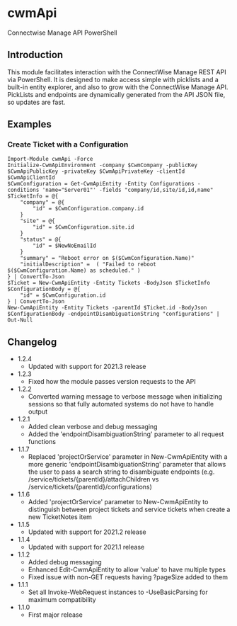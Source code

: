 # cwmApi

Connectwise Manage API PowerShell

## Introduction

This module facilitates interaction with the ConnectWise Manage REST API via PowerShell. It is designed to make access simple with picklists and a built-in entity explorer, and also to grow with the ConnectWise Manage API. PickLists and endpoints are dynamically generated from the API JSON file, so updates are fast.

## Examples

### Create Ticket with a Configuration

    Import-Module cwmApi -Force
    Initialize-CwmApiEnvironment -company $CwmCompany -publicKey $CwmApiPublicKey -privateKey $CwmApiPrivateKey -clientId $CwmApiClientId
    $CwmConfiguration = Get-CwmApiEntity -Entity Configurations -conditions 'name="Server01"' -fields "company/id,site/id,id,name"
    $TicketInfo = @{
        "company" = @{
            "id" = $CwmConfiguration.company.id
        }
        "site" = @{
            "id" = $CwmConfiguration.site.id
        }
        "status" = @{
            "id" = $NewNoEmailId
        }
        "summary" = "Reboot error on $($CwmConfiguration.Name)"
        "initialDescription" =  ( "Failed to reboot $($CwmConfiguration.Name) as scheduled." )
    } | ConvertTo-Json
    $Ticket = New-CwmApiEntity -Entity Tickets -BodyJson $TicketInfo
    $ConfigurationBody = @{
        "id" = $CwmConfiguration.id
    } | ConvertTo-Json
    New-CwmApiEntity -Entity Tickets -parentId $Ticket.id -BodyJson $ConfigurationBody -endpointDisambiguationString "configurations" | Out-Null
    
## Changelog

- 1.2.4
    - Updated with support for 2021.3 release
- 1.2.3
    - Fixed how the module passes version requests to the API
- 1.2.2
    - Converted warning message to verbose message when initializing sessions so that fully automated systems do not have to handle output
- 1.2.1
    - Added clean verbose and debug messaging
    - Added the 'endpointDisambiguationString' parameter to all request functions
- 1.1.7
    - Replaced 'projectOrService' parameter in New-CwmApiEntity with a more generic 'endpointDisambiguationString' parameter that allows the user to pass a search string to disambiguate endpoints (e.g. /service/tickets/{parentId}/attachChildren vs /service/tickets/{parentId}/configurations)
- 1.1.6
    - Added 'projectOrService' parameter to New-CwmApiEntity to distinguish between project tickets and service tickets when create a new TicketNotes item
- 1.1.5
    - Updated with support for 2021.2 release
- 1.1.4
    - Updated with support for 2021.1 release
- 1.1.2
    - Added debug messaging
    - Enhanced Edit-CwmApiEntity to allow 'value' to have multiple types
    - Fixed issue with non-GET requests having ?pageSize added to them
- 1.1.1
    - Set all Invoke-WebRequest instances to -UseBasicParsing for maximum compatibility
- 1.1.0
    - First major release
